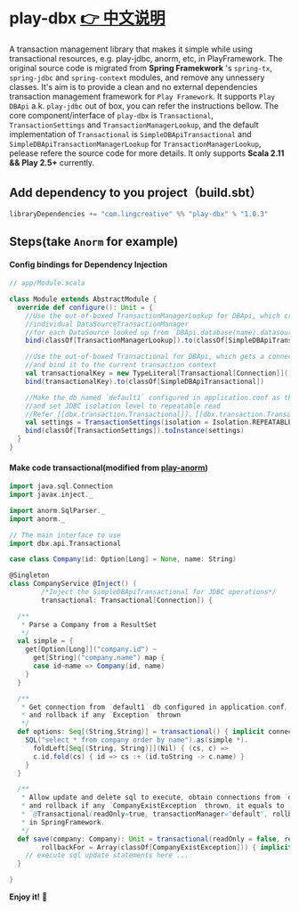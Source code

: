 play-dbx [:point_right: 中文说明](README_zh.md)
=================================
A transaction management library that makes it simple while using transactional resources, e.g. play-jdbc, anorm, etc, in PlayFramework.
The original source code is migrated from **Spring Framekwork** 's `spring-tx`, `spring-jdbc` and `spring-context` modules, and remove any unnessery classes. It's aim is to provide a clean and no external dependencies transaction management framework for `Play Framework`. It supports `Play DBApi` a.k. `play-jdbc` out of box, you can refer the instructions bellow.
The core component/interface of `play-dbx` is `Transactional`, `TransactionSettings` and `TransactionManagerLookup`, and the default implementation of `Transactional` is `SimpleDBApiTransactional` and `SimpleDBApiTransactionManagerLookup` for `TransactionManagerLookup`, pelease refere the source code for more details. It only supports **Scala 2.11 && Play 2.5+** currently.

## Add dependency to you project（build.sbt）
```sbt
libraryDependencies += "com.lingcreative" %% "play-dbx" % "1.0.3"
```
## Steps(take `Anorm` for example)

#### Config bindings for Dependency Injection
```scala
// app/Module.scala

class Module extends AbstractModule {
  override def configure(): Unit = {
    //Use the out-of-boxed TransactionManagerLookup for DBApi, which create a
    //individual DataSourceTransactionManager
    //for each DataSource looked up from `DBApi.database(name).datasource`
    bind(classOf[TransactionManagerLookup]).to(classOf[SimpleDBApiTransactionManagerLookup])

    //Use the out-of-boxed Transactional for DBApi, which gets a connection from `DBApi.database(name).datasource`
    //and bind it to the current transaction context
    val transactionalKey = new TypeLiteral[Transactional[Connection]](){}
    bind(transactionalKey).to(classOf[SimpleDBApiTransactional])

    //Make the db named `default1` configured in application.conf as the default datasource,
    //and set JDBC isolation level to repeatable read
    //Refer [[dbx.transaction.Transactional]]、[[dbx.transaction.Transactional.TransactionSettings]] for details.
    val settings = TransactionSettings(isolation = Isolation.REPEATABLE_READ, resource = "default1")
    bind(classOf[TransactionSettings]).toInstance(settings)
  }
}

```

#### Make code transactional(modified from [play-anorm](https://github.com/playframework/play-scala-anorm-example))
```scala
import java.sql.Connection
import javax.inject._

import anorm.SqlParser._
import anorm._

// The main interface to use
import dbx.api.Transactional

case class Company(id: Option[Long] = None, name: String)

@Singleton
class CompanyService @Inject() (
        /*Inject the SimpleDBApiTransactional for JDBC operations*/
        transactional: Transactional[Connection]) {

  /**
   * Parse a Company from a ResultSet
   */
  val simple = {
    get[Option[Long]]("company.id") ~
      get[String]("company.name") map {
      case id~name => Company(id, name)
    }
  }

  /**
   * Get connection from `default1` db configured in application.conf,
   * and rollback if any `Exception` thrown
   */
  def options: Seq[(String,String)] = transactional() { implicit connection =>
    SQL("select * from company order by name").as(simple *).
      foldLeft[Seq[(String, String)]](Nil) { (cs, c) =>
      c.id.fold(cs) { id => cs :+ (id.toString -> c.name) }
    }
  }

  /**
   * Allow update and delete sql to execute, obtain connections from `default`,
   * and rollback if any `CompanyExistException` thrown, it equals to 
   * `@Transactional(readOnly=true, transactionManager="default", rollbackFor={CompanyExistException.class})`
   * in SpringFramework.
   */
  def save(company: Company): Unit = transactional(readOnly = false, resource = "default",
        rollbackFor = Array(classOf[CompanyExistException])) { implicit connection =>
    // execute sql update statements here ...
  }

}

```


**Enjoy it!** :tea:
